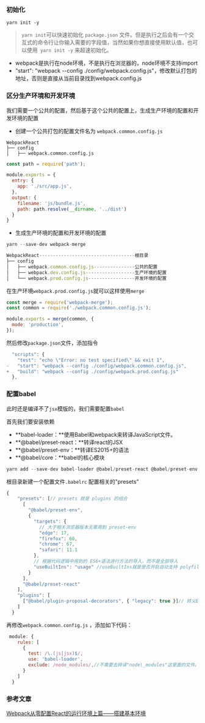 

### 初始化

```nginx
yarn init -y
```

>   `yarn init`可以快速初始化 `package.json` 文件。但是执行之后会有一个交互式的命令行让你输入需要的字段值，当然如果你想直接使用默认值，也可以使用` yarn init -y` 来超速初始化。

- webpack是执行在node环境，不是执行在浏览器的，node环境不支持import
- "start": "webpack --config ./config/webpack.config.js"，修改默认打包的地址，否则是直接从当前目录找到webpack.config.js

### 区分生产环境和开发环境

我们需要一个公共的配置，然后基于这个公共的配置上，生成生产环境的配置和开发环境的配置

- 创建一个公共打包的配置文件名为 `webpack.common.config.js`

```
WebpackReact
├── config
│   ├── webpack.common.config.js
```
```javascript
const path = require('path');

module.exports = {
  entry: {
    app: './src/app.js',
  },
  output: {
    filename: 'js/bundle.js',
    path: path.resolve(__dirname, '../dist')
  }
}
```

- 生成生产环境的配置和开发环境的配置

```javascript
yarn --save-dev webpack-merge
```

```javascript
WebpackReact-----------------------------------根目录
├── config
│   ├── webpack.common.config.js---------------公共的配置
│   ├── webpack.dev.config.js------------------生产环境的配置
│   └── webpack.prod.config.js-----------------开发环境的配置
```

在生产环境`webpack.prod.config.js`就可以这样使用`merge`

```javascript
const merge = require('webpack-merge');
const common = require('./webpack.common.config.js');

module.exports = merge(common, {
  mode: 'production',
});
```

然后修改`package.json`文件，添加指令

```javascript
  "scripts": {
    "test": "echo \"Error: no test specified\" && exit 1",
-   "start": "webpack --config ./config/webpack.common.config.js",
+   "build": "webpack --config ./config/webpack.prod.config.js"
  },
```

### 配置babel

此时还是编译不了`jsx`模版的，我们需要配置`babel`

首先我们要安装依赖

- **babel-loader：**使用Babel和webpack来转译JavaScript文件。
- **@babel/preset-react：**转译react的JSX
- **@babel/preset-env：**转译ES2015+的语法
- **@babel/core：**babel的核心模块

```javascript
yarn add --save-dev babel-loader @babel/preset-react @babel/preset-env @babel/core
```

根目录新建一个配置文件`.babelrc` 配置相关的"presets"

```javascript
{
    "presets": [// presets 就是 plugins 的组合
      [
        "@babel/preset-env",
        {
          "targets": {
            // 大于相关浏览器版本无需用到 preset-env
            "edge": 17,
            "firefox": 60,
            "chrome": 67,
            "safari": 11.1
          },
          // 根据代码逻辑中用到的 ES6+语法进行方法的导入，而不是全部导入
          "useBuiltIns": "usage" //useBuiltIns就是是否开启自动支持 polyfill，它能自动给每个文件添加其需要的poly-fill。
        }
      ],
      "@babel/preset-react"
    ],
    "plugins": [
      ["@babel/plugin-proposal-decorators", { "legacy": true }]// 转义ES7的修饰器@
    ]
  }
```

再修改`webpack.common.config.js` ，添加如下代码：

```javascript
 module: {
    rules: [
      {
        test: /\.(js|jsx)$/,
        use: 'babel-loader',
        exclude: /node_modules/,//不需要去转译"node\_modules"这里面的文件。
      }
    ]
  }
```



### 参考文章

[Webpack从零配置React的运行环境上篇——搭建基本环境](https://segmentfault.com/a/1190000021464216)

